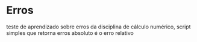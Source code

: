 # Erros
teste de aprendizado sobre erros da disciplina de cálculo numérico, script simples que retorna erros absoluto é o erro relativo
